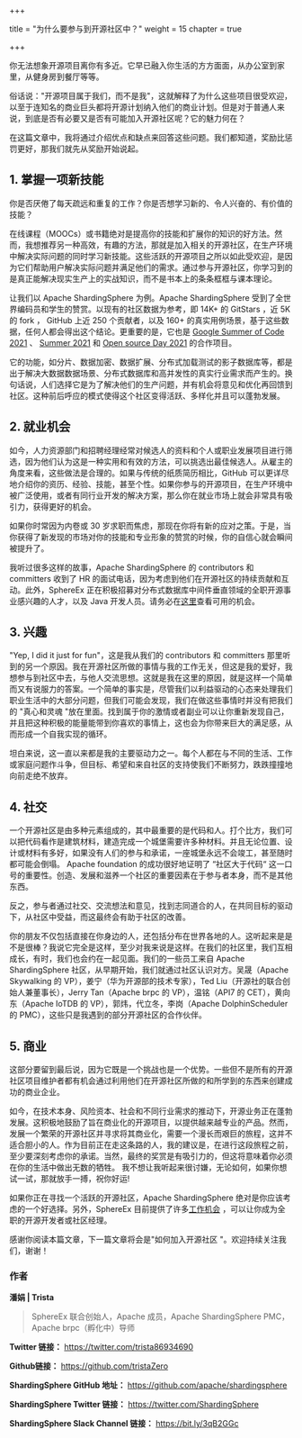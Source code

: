 +++

title = "为什么要参与到开源社区中？"
weight = 15
chapter = true

+++



你无法想象开源项目离你有多近。它早已融入你生活的方方面面，从办公室到家里，从健身房到餐厅等等。

俗话说："开源项目属于我们，而不是我"，这就解释了为什么这些项目很受欢迎，以至于连知名的商业巨头都将开源计划纳入他们的商业计划。但是对于普通人来说，到底是否有必要又是否有可能加入开源社区呢？它的魅力何在？

在这篇文章中，我将通过介绍优点和缺点来回答这些问题。我们都知道，奖励比惩罚更好，那我们就先从奖励开始说起。

## 1. 掌握一项新技能

你是否厌倦了每天疏远和重复的工作？你是否想学习新的、令人兴奋的、有价值的技能？

在线课程（MOOCs）或书籍绝对是提高你的技能和扩展你的知识的好方法。然而，我想推荐另一种高效，有趣的方法，那就是加入相关的开源社区，在生产环境中解决实际问题的同时学习新技能。这些活跃的开源项目之所以如此受欢迎，是因为它们帮助用户解决实际问题并满足他们的需求。通过参与开源社区，你学习到的是真正能解决现实生产上的实战知识，而不是书本上的条条框框与课本理论。

让我们以 Apache ShardingSphere 为例。Apache ShardingSphere 受到了全世界编码员和学生的赞赏。以现有的社区数据为参考，即 14K+ 的 GitStars ，近 5K 的 fork ， GitHub 上近 250 个贡献者，以及 160+ 的真实用例场景，基于这些数据，任何人都会得出这个结论。更重要的是，它也是 [Google Summer of Code 2021](https://summerofcode.withgoogle.com/) 、 [Summer 2021](https://summer.iscas.ac.cn/#/?lang=chi) 和 [Open source Day 2021](https://ghc.anitab.org/programs-and-awards/open-source-day/) 的合作项目。

它的功能，如分片、数据加密、数据扩展、分布式加载测试的影子数据库等，都是出于解决大数据数据场景、分布式数据库和高并发性的真实行业需求而产生的。换句话说，人们选择它是为了解决他们的生产问题，并有机会将意见和优化再回馈到社区。这种前后呼应的模式使得这个社区变得活跃、多样化并且可以蓬勃发展。

## 2. 就业机会

如今，人力资源部门和招聘经理经常对候选人的资料和个人或职业发展项目进行筛选，因为他们认为这是一种实用和有效的方法，可以挑选出最佳候选人。从雇主的角度来看，这些做法是合理的。如果与传统的纸质简历相比，GitHub 可以更详尽地介绍你的资历、经验、技能，甚至个性。如果你参与的开源项目，在生产环境中被广泛使用，或者有同行业开发的解决方案，那么你在就业市场上就会非常具有吸引力，获得更好的机会。

如果你时常因为内卷或 30 岁求职而焦虑，那现在你将有新的应对之策。于是，当你获得了新发现的市场对你的技能和专业形象的赞赏的时候，你的自信心就会瞬间被提升了。

我听过很多这样的故事，Apache ShardingSphere 的 contributors 和 committers 收到了 HR 的面试电话，因为考虑到他们在开源社区的持续贡献和互动。此外，SphereEx 正在积极招募对分布式数据库中间件垂直领域的全职开源事业感兴趣的人才，以及 Java 开发人员。请务必在[这里](https://www.zhipin.com/gongsir/15ecdbd03746be301nN53Nq9GVM~.html?ka=company-jobs)查看可用的机会。

## 3. 兴趣

"Yep, I did it just for fun"，这是我从我们的 contributors 和 committers 那里听到的另一个原因。我在开源社区所做的事情与我的工作无关，但这是我的爱好，我想参与到社区中去，与他人交流思想。这就是我在这里的原因，就是这样一个简单而又有说服力的答案。一个简单的事实是，尽管我们以利益驱动的心态来处理我们职业生活中的大部分问题，但我们可能会发现，我们在做这些事情时并没有把我们的 "真心和灵魂 "放在里面。找到属于你的激情或者副业可以让你重新发现自己，并且把这种积极的能量能带到你喜欢的事情上，这也会为你带来巨大的满足感，从而形成一个自我实现的循环。

坦白来说，这一直以来都是我的主要驱动力之一。每个人都在与不同的生活、工作或家庭问题作斗争，但目标、希望和来自社区的支持使我们不断努力，跌跌撞撞地向前走绝不放弃。

## 4. 社交

一个开源社区是由多种元素组成的，其中最重要的是代码和人。打个比方，我们可以把代码看作是建筑材料，建造完成一个城堡需要许多种材料。并且无论位置、设计或材料有多好，如果没有人们的参与和承诺，一座城堡永远不会竣工，甚至随时都可能会倒塌。 Apache foundation 的成功很好地证明了 “社区大于代码“ 这一口号的重要性。创造、发展和滋养一个社区的重要因素在于参与者本身，而不是其他东西。

反之，参与者通过社交、交流想法和意见，找到志同道合的人，在共同目标的驱动下，从社区中受益，而这最终会有助于社区的改善。

你的朋友不仅包括直接在你身边的人，还包括分布在世界各地的人。这听起来是是不是很棒？我说它完全是这样，至少对我来说是这样。在我们的社区里，我们互相成长，有时，我们也会约在一起见面。我们的一些员工来自 Apache ShardingSphere 社区，从早期开始，我们就通过社区认识对方。吴晟（Apache Skywalking 的 VP），姜宁（华为开源部的技术专家），Ted Liu（开源社的联合创始人兼董事长），Jerry Tan（Apache brpc 的 VP），温铭（API7 的 CET），黄向东（Apache IoTDB 的 VP），郭炜，代立冬，李岗（Apache DolphinScheduler 的 PMC），这些只是我遇到的部分开源社区的合作伙伴。

## 5. 商业

这部分要留到最后说，因为它既是一个挑战也是一个优势。一些但不是所有的开源社区项目维护者都有机会通过利用他们在开源社区所做的和所学到的东西来创建成功的商业企业。

如今，在技术本身、风险资本、社会和不同行业需求的推动下，开源业务正在蓬勃发展。这积极地鼓励了旨在商业化的开源项目，以提供越来越专业的产品。然而，发展一个繁荣的开源社区并寻求将其商业化，需要一个漫长而艰巨的旅程，这并不适合胆小的人。作为目前正在走这条路的人，我的建议是，在进行这段旅程之前，至少要深刻考虑你的承诺。当然，最终的奖赏是有吸引力的，但这将意味着你必须在你的生活中做出无数的牺牲。 我不想让我听起来很讨嫌，无论如何，如果你想试一试，那就放手一搏，祝你好运!

如果你正在寻找一个活跃的开源社区，Apache ShardingSphere 绝对是你应该考虑的一个好选择。另外，SphereEx 目前提供了许多[工作机会](https://www.zhipin.com/gongsir/15ecdbd03746be301nN53Nq9GVM~.html?ka=company-jobs) ，可以让你成为全职的开源开发者或社区经理。 

感谢你阅读本篇文章，下一篇文章将会是"如何加入开源社区 "。欢迎持续关注我们，谢谢！

### 作者

**潘娟 | Trista**

> SphereEx 联合创始人，Apache 成员，Apache ShardingSphere PMC，Apache brpc（孵化中）导师

**Twitter 链接：** <https://twitter.com/trista86934690>

**Github链接：** <https://github.com/tristaZero>

**ShardingSphere GitHub 地址：** <https://github.com/apache/shardingsphere>

**ShardingSphere Twitter 链接：** <https://twitter.com/ShardingSphere>

**ShardingSphere Slack Channel 链接：** <https://bit.ly/3qB2GGc>

